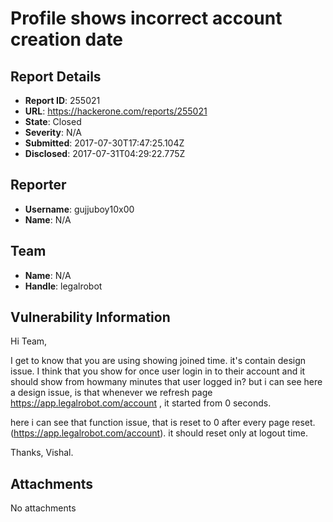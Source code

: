 # Profile shows incorrect account creation date

## Report Details
- **Report ID**: 255021
- **URL**: https://hackerone.com/reports/255021
- **State**: Closed
- **Severity**: N/A
- **Submitted**: 2017-07-30T17:47:25.104Z
- **Disclosed**: 2017-07-31T04:29:22.775Z

## Reporter
- **Username**: gujjuboy10x00
- **Name**: N/A

## Team
- **Name**: N/A
- **Handle**: legalrobot

## Vulnerability Information
Hi Team,

I get to know that you are using showing joined time. it's contain design issue. I think that you show for once user login in to their account and it should show from howmany minutes that user logged in?
but i can see here a design issue, is that whenever we refresh page https://app.legalrobot.com/account , it started from 0 seconds.

here i can see that function issue, that is reset to 0 after every page reset. (https://app.legalrobot.com/account). it should reset only at logout time.

Thanks,
Vishal.

## Attachments
No attachments
